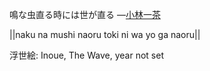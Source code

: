 鳴な虫直る時には世が直る
—[小林一茶](https://ja.wikipedia.org/wiki/小林一茶)

||naku na mushi naoru toki ni wa yo ga naoru||

浮世絵: Inoue, The Wave, year not set